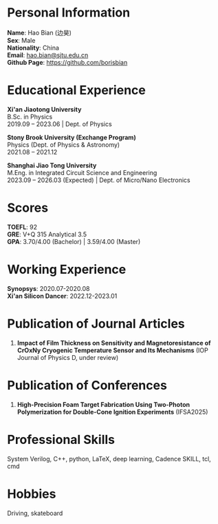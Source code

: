 # Personal Information

**Name**: Hao Bian (边昊)  
**Sex**: Male  
**Nationality**: China  
**Email**: hao.bian@sjtu.edu.cn  
**Github Page**: https://github.com/borisbian

# Educational Experience

**Xi'an Jiaotong University**  
B.Sc. in Physics  
2019.09 – 2023.06 | Dept. of Physics  

**Stony Brook University (Exchange Program)**  
Physics (Dept. of Physics & Astronomy)  
2021.08 – 2021.12  

**Shanghai Jiao Tong University**  
M.Eng. in Integrated Circuit Science and Engineering  
2023.09 – 2026.03 (Expected) | Dept. of Micro/Nano Electronics  

# Scores

**TOEFL**: 92  
**GRE**: V+Q 315 Analytical 3.5  
**GPA**: 3.70/4.00 (Bachelor) | 3.59/4.00 (Master)  

# Working Experience

**Synopsys**: 2020.07-2020.08  
**Xi'an Silicon Dancer**: 2022.12-2023.01  

# Publication of Journal Articles

1. **Impact of Film Thickness on Sensitivity and Magnetoresistance of CrOxNy Cryogenic Temperature Sensor and Its Mechanisms** (IOP Journal of Physics D, under review)  

# Publication of Conferences

1. **High-Precision Foam Target Fabrication Using Two-Photon Polymerization for Double-Cone Ignition Experiments** (IFSA2025)  

# Professional Skills

System Verilog, C++, python, LaTeX, deep learning, Cadence SKILL, tcl, cmd  

# Hobbies

Driving, skateboard  
